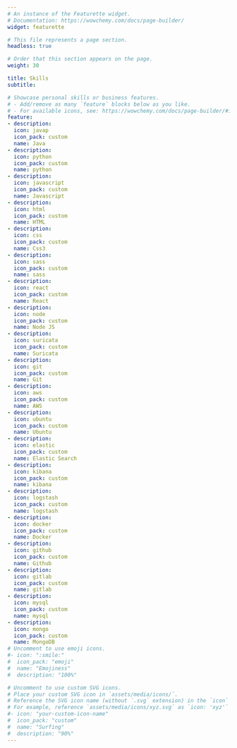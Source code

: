 ```yaml
---
# An instance of the Featurette widget.
# Documentation: https://wowchemy.com/docs/page-builder/
widget: featurette

# This file represents a page section.
headless: true

# Order that this section appears on the page.
weight: 30

title: Skills
subtitle:

# Showcase personal skills or business features.
# - Add/remove as many `feature` blocks below as you like.
# - For available icons, see: https://wowchemy.com/docs/page-builder/#icons
feature:
- description: 
  icon: javap
  icon_pack: custom
  name: Java
- description: 
  icon: python
  icon_pack: custom
  name: python
- description: 
  icon: javascript
  icon_pack: custom
  name: Javascript
- description: 
  icon: html
  icon_pack: custom
  name: HTML
- description: 
  icon: css
  icon_pack: custom
  name: Css3
- description: 
  icon: sass
  icon_pack: custom
  name: sass
- description: 
  icon: react
  icon_pack: custom
  name: React
- description: 
  icon: node
  icon_pack: custom
  name: Node JS
- description: 
  icon: suricata
  icon_pack: custom
  name: Suricata
- description: 
  icon: git
  icon_pack: custom
  name: Git
- description: 
  icon: aws
  icon_pack: custom
  name: AWS
- description: 
  icon: ubuntu
  icon_pack: custom
  name: Ubuntu
- description: 
  icon: elastic
  icon_pack: custom
  name: Elastic Search
- description: 
  icon: kibana
  icon_pack: custom
  name: kibana
- description: 
  icon: logstash
  icon_pack: custom
  name: logstash
- description: 
  icon: docker
  icon_pack: custom
  name: Docker
- description: 
  icon: github
  icon_pack: custom
  name: Github
- description: 
  icon: gitlab
  icon_pack: custom
  name: gitlab
- description: 
  icon: mysql
  icon_pack: custom
  name: mysql
- description: 
  icon: mongo 
  icon_pack: custom
  name: MongoDB
# Uncomment to use emoji icons.
#- icon: ":smile:"
#  icon_pack: "emoji"
#  name: "Emojiness"
#  description: "100%"  

# Uncomment to use custom SVG icons.
# Place your custom SVG icon in `assets/media/icons/`.
# Reference the SVG icon name (without `.svg` extension) in the `icon` field.
# For example, reference `assets/media/icons/xyz.svg` as `icon: 'xyz'`
#- icon: "your-custom-icon-name"
#  icon_pack: "custom"
#  name: "Surfing"
#  description: "90%"
---
```


